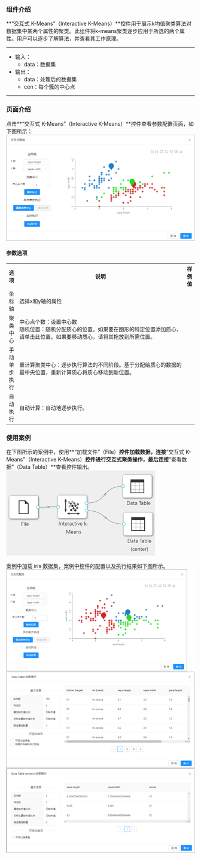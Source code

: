 ### 组件介绍
**“交互式 K-Means”（Interactive K-Means）**控件用于展示k均值聚类算法对数据集中某两个属性的聚类。此组件将k-means聚类逐步应用于所选的两个属性。用户可以逐步了解算法，并查看其工作原理。

<hr/>

- 输入：
  - data：数据集
- 输出：
  - data：处理后的数据集
  - cen：每个簇的中心点

<hr/>


### 页面介绍
点击**“交互式 K-Means”（Interactive K-Means）**控件查看参数配置页面，如下图所示：  
![param](/img/aistudio/clustering/interactive-kmeans/param.png)

#### 参数选项
<table>
  <tr>
    <th>选项</th>
    <th width="650">说明</th>
    <th>样例值</th>
  </tr>
  <tr>
      <td>坐标轴</td> 
      <td>
      选择x和y轴的属性
      </td> 
      <td></td>
  </tr>
  <tr>
      <td>聚类中心</td> 
      <td>
      中心点个数：设置中心数<br/>
      随机位置：随机分配质心的位置。如果要在图形的特定位置添加质心，请单击此位置。如果要移动质心，请将其拖放到所需位置。
      </td> 
      <td></td>
  </tr>
  <tr>
      <td>手动单步执行</td> 
      <td>
      重计算聚类中心：逐步执行算法的不同阶段。基于分配给质心的数据的最中央位置，重新计算质心将质心移动到新位置。
      </td> 
      <td></td>
  </tr>
  <tr>
      <td>自动执行</td> 
      <td>
      自动计算：自动地逐步执行。
      </td> 
      <td></td>
  </tr>
</table>

### 使用案例
在下图所示的案例中，使用**“加载文件”（File）**控件加载数据，连接**“交互式 K-Means”（Interactive K-Means）**控件进行交互式聚类操作，最后连接**“查看数据”（Data Table）**查看控件输出。  
![workflow](/img/aistudio/clustering/interactive-kmeans/workflow.png)

案例中加载 iris 数据集，案例中控件的配置以及执行结果如下图所示。  
![workflow-result](/img/aistudio/clustering/interactive-kmeans/workflow-result.png)
